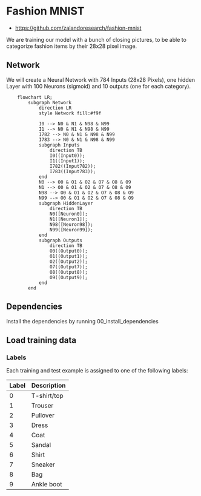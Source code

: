 # Fashion MNIST

* https://github.com/zalandoresearch/fashion-mnist

We are training our model with a bunch of closing pictures, to be able to categorize fashion items by their 28x28 pixel image.

## Network

We will create a Neural Network with 784 Inputs (28x28 Pixels), one hidden Layer with 100 Neurons (sigmoid) and 10 outputs (one for each category).

```mermaid
    flowchart LR;
        subgraph Network
            direction LR
            style Network fill:#f9f

            I0 --> N0 & N1 & N98 & N99
            I1 --> N0 & N1 & N98 & N99
            I782 --> N0 & N1 & N98 & N99
            I783 --> N0 & N1 & N98 & N99
            subgraph Inputs
                direction TB
                I0((Input0));
                I1((Input1));
                I782((Input782));
                I783((Input783));
            end
            N0 --> O0 & O1 & O2 & O7 & O8 & O9
            N1 --> O0 & O1 & O2 & O7 & O8 & O9
            N98 --> O0 & O1 & O2 & O7 & O8 & O9
            N99 --> O0 & O1 & O2 & O7 & O8 & O9
            subgraph HiddenLayer
                direction TB
                N0([Neuron0]);
                N1([Neuron1]);
                N98([Neuron98]);
                N99([Neuron99]);
            end
            subgraph Outputs
                direction TB
                O0((Output0));
                O1((Output1));
                O2((Output2));
                O7((Output7));
                O8((Output8));
                O9((Output9));
            end
        end
```

## Dependencies

Install the dependencies by running 00_install_dependencies

## Load training data

### Labels
Each training and test example is assigned to one of the following labels:

| Label | Description |
| --- | --- |
| 0 | T-shirt/top |
| 1 | Trouser |
| 2 | Pullover |
| 3 | Dress |
| 4 | Coat |
| 5 | Sandal |
| 6 | Shirt |
| 7 | Sneaker |
| 8 | Bag |
| 9 | Ankle boot |
